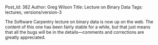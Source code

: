 Post_Id: 382
Author: Greg Wilson
Title: Lecture on Binary Data
Tags: lectures, versions/version-3

<p>The Software Carpentry lecture on binary data is now up on the web.  The content of this one has been fairly stable for a while, but that just means that all the bugs will be in the details&mdash;comments and corrections are greatly appreciated.</p>
